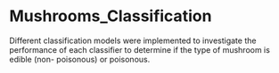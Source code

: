 # Mushrooms_Classification

Different classification models were implemented to investigate the performance of each classifier to determine if the type of mushroom is edible (non-
poisonous) or poisonous.
